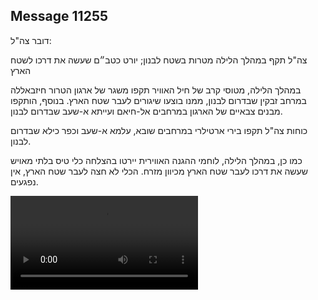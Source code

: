 ## Message 11255

דובר צה"ל:

צה"ל תקף במהלך הלילה מטרות בשטח לבנון; יורט כטב״ם שעשה את דרכו לשטח הארץ 

במהלך הלילה, מטוסי קרב של חיל האוויר תקפו משגר של ארגון הטרור חיזבאללה במרחב זבקין שבדרום לבנון, ממנו בוצעו שיגורים לעבר שטח הארץ. בנוסף, הותקפו מבנים צבאיים של הארגון במרחבים אל-חיאם ועייתא א-שעב שבדרום לבנון.

כוחות צה"ל תקפו בירי ארטילרי במרחבים שובא, עלמא א-שעב וכפר כילא שבדרום לבנון.

כמו כן, במהלך הלילה, לוחמי ההגנה האווירית יירטו בהצלחה כלי טיס בלתי מאויש שעשה את דרכו לעבר שטח הארץ מכיוון מזרח. הכלי לא חצה לעבר שטח הארץ, אין נפגעים.

![Video](11255/11255_media.mp4)

